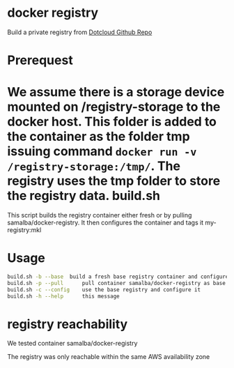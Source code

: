 docker registry
=
Build a private registry from [Dotcloud Github Repo](https://github.com/dotcloud/docker-registry)

Prerequest
===
We assume there is a storage device mounted on /registry-storage to the docker host.
This folder is added to the container as the folder tmp  issuing command 
`docker run -v /registry-storage:/tmp/`. 
The registry uses the tmp folder to store the registry data.
build.sh
===
This script builds the registry container either fresh or by pulling samalba/docker-registry.
It then configures the container and tags it my-registry:mkl

Usage
====

```bash
build.sh -b --base	build a fresh base registry container and configure it
build.sh -p --pull      pull container samalba/docker-registry as base and configure it
build.sh -c --config	use the base registry and configure it
build.sh -h --help      this message
```

registry reachability
========

We tested container samalba/docker-registry 

The registry was only reachable within the same AWS availability zone
